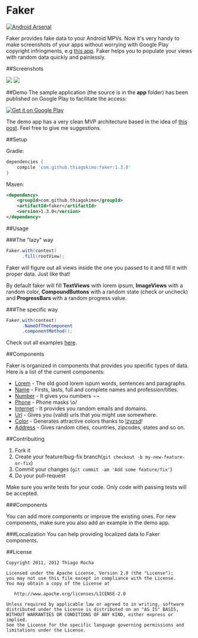 # Faker
[![Android Arsenal](https://img.shields.io/badge/Android%20Arsenal-Faker-green.svg?style=flat)](https://android-arsenal.com/details/1/2039)

Faker provides fake data to your Android MPVs. Now it's very handy to make screenshots of your apps without worrying with Google Play copyright infringments, e.g [this app](https://play.google.com/store/apps/details?id=io.kimo.tmdb). Faker helps you to populate your views with random data quickly and painlessly.

##Screenshots

![](https://raw.githubusercontent.com/thiagokimo/Faker/master/screenshots/random-data.png)
![](https://raw.githubusercontent.com/thiagokimo/Faker/master/screenshots/profile-sample-screenshot.png)


##Demo
The sample application (the source is in the **app** folder) has been published on Google Play to facilitate the access:

[![Get it on Google Play](http://www.android.com/images/brand/get_it_on_play_logo_small.png)](https://play.google.com/store/apps/details?id=io.kimo.faker)

The demo app has a very clean MVP architecture based in the idea of [this post](http://fernandocejas.com/2014/09/03/architecting-android-the-clean-way/). Feel free to give me suggestions.

##Setup

Gradle:

``` groovy
dependencies {
    compile 'com.github.thiagokimo:faker:1.3.0'
}
```

Maven:

``` xml
<dependency>
    <groupId>com.github.thiagokimo</groupId>
    <artifactId>faker</artifactId>
    <version>1.3.0</version>
</dependency>
```

##Usage

###The "lazy" way

``` java
Faker.with(context)
      .fill(rootView);
```

Faker will figure out all views inside the one you passed to it and fill it with proper data. Just like that!

By default faker will fill **TextViews** with lorem ipsum, **ImageViews** with a random color, **CompoundButtons** with a random state (check or uncheck) and **ProgressBars** with a random progress value.

###The specific way

``` java
Faker.with(context)
      .NameOfTheComponent
      .componentMethod();
```

Check out all examples [here](https://github.com/thiagokimo/Faker/tree/master/app/src/main/java/io/kimo/faker/mvp/presenter).

##Components

Faker is organized in components that provides you specific types of data. Here is a list of the current components:

* [Lorem](https://github.com/thiagokimo/Faker/blob/master/faker-core/src/main/java/io/kimo/lib/faker/component/text/LoremComponent.java) - The old good lorem ispum words, sentences and paragraphs.
* [Name](https://github.com/thiagokimo/Faker/blob/master/faker-core/src/main/java/io/kimo/lib/faker/component/text/NameComponent.java) - Firsts, lasts, full and complete names and profession/titles.
* [Number](https://github.com/thiagokimo/Faker/blob/master/faker-core/src/main/java/io/kimo/lib/faker/component/number/NumberComponent.java) - It gives you numbers ¬¬
* [Phone](https://github.com/thiagokimo/Faker/blob/master/faker-core/src/main/java/io/kimo/lib/faker/component/text/PhoneComponent.java) - Phone masks \o/
* [Internet](https://github.com/thiagokimo/Faker/blob/master/faker-core/src/main/java/io/kimo/lib/faker/component/text/InternetComponent.java) - It provides you random emails and domains.
* [Url](https://github.com/thiagokimo/Faker/blob/master/faker-core/src/main/java/io/kimo/lib/faker/component/text/URLComponent.java) - Gives you (valid) urls that you might use somewhere.
* [Color](https://github.com/thiagokimo/Faker/blob/master/faker-core/src/main/java/io/kimo/lib/faker/component/number/ColorComponent.java) - Generates attractive colors thanks to [lzyzsd](https://github.com/lzyzsd/AndroidRandomColor)!
* [Address](https://github.com/thiagokimo/Faker/blob/master/faker-core/src/main/java/io/kimo/lib/faker/component/text/AddressComponent.java) - Gives random cities, countries, zipcodes, states and so on.

##Contribuiting

1. Fork it
2. Create your feature/bug-fix branch(`git checkout -b my-new-feature-or-fix`)
3. Commit your changes (`git commit -am 'Add some feature/fix'`)
4. Do your pull-request

Make sure you write tests for your code. Only code with passing tests will be accepted.

###Components

You can add more components or improve the existing ones. For new components, make sure you also add an example in the demo app.

###Localization
You can help providing localized data to Faker components.

##License
    
    Copyright 2011, 2012 Thiago Rocha

    Licensed under the Apache License, Version 2.0 (the "License");
    you may not use this file except in compliance with the License.
    You may obtain a copy of the License at

       http://www.apache.org/licenses/LICENSE-2.0

    Unless required by applicable law or agreed to in writing, software
    distributed under the License is distributed on an "AS IS" BASIS,
    WITHOUT WARRANTIES OR CONDITIONS OF ANY KIND, either express or implied.
    See the License for the specific language governing permissions and
    limitations under the License.
